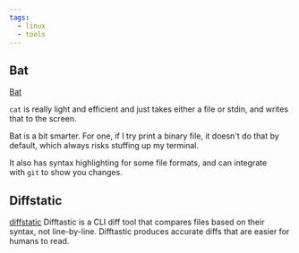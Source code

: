 ```yaml
---
tags:
  - linux
  - tools
---
```

## Bat

[Bat](https://github.com/sharkdp/bat?ref=blog.yaakov.online)

`cat` is really light and efficient and just takes either a file or stdin, and writes that to the screen.

Bat is a bit smarter. For one, if I try print a binary file, it doesn't do that by default, which always risks stuffing up my terminal.

It also has syntax highlighting for some file formats, and can integrate with `git` to show you changes.
## Diffstatic

[diffstatic](https://difftastic.wilfred.me.uk/?ref=blog.yaakov.online)
Difftastic is a CLI diff tool that compares files based on their syntax, not line-by-line. Difftastic produces accurate diffs that are easier for humans to read.